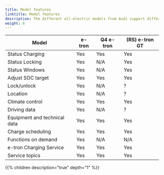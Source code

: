 ```yaml
---
title: Model features
linktitle: Model features
description: The different all-electric models from Audi support different Audi connect functionality. This is an overview of the differences
weight: 6
---
```



| Model | e-tron  | Q4 e-tron | (RS) e-tron GT |
|------|------|------| ----- |
| Status Charging | Yes | Yes | Yes |
| Status Locking | Yes | N/A | Yes |
| Status Windows | Yes | N/A | Yes |
| Adjust SOC target | Yes   | Yes   | Yes   |
| Lock/unlock | Yes | N/A  |  ? |
| Location | Yes | N/A  | ? |
| Climate control | Yes | Yes | Yes |
| Driving data | Yes | N/A  | ? |
| Equipment and technical data | Yes | Yes | Yes |
| Charge scheduling | Yes | Yes | Yes |
| Functions on demand | Yes | N/A | N/A |
| e-tron Charging Service | Yes | Yes | Yes |
| Service topics | Yes | Yes | Yes |

{{% children description="true" depth="1" %}}
